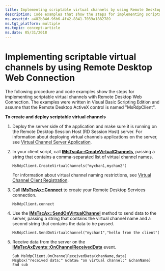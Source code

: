 ```yaml
---
title: Implementing scriptable virtual channels by using Remote Desktop Web Connection
description: Code examples that show the steps for implementing scriptable virtual channels with Remote Desktop Web Connection.
ms.assetid: a482b84d-96b6-4f42-8841-7039a1882789
ms.tgt_platform: multiple
ms.topic: concept-article
ms.date: 05/31/2018
---
```


# Implementing scriptable virtual channels by using Remote Desktop Web Connection

The following procedure and code examples show the steps for implementing scriptable virtual channels with Remote Desktop Web Connection. The examples were written in Visual Basic Scripting Edition and assume that the Remote Desktop ActiveX control is named "MsRdpClient".

**To create and deploy scriptable virtual channels**

1.  Deploy the server side of the application and make sure it is running on the Remote Desktop Session Host (RD Session Host) server. For information about deploying virtual channels applications on the server, see [Virtual Channel Server Application](virtual-channel-server-application.md).
2.  In your client script, call [**IMsTscAx::CreateVirtualChannels**](imstscax-createvirtualchannels.md), passing a string that contains a comma-separated list of virtual channel names.

    ```VB
    MsRdpClient.CreateVirtualChannels("mychan1,mychan2")
    ```

    

    For information about virtual channel naming restrictions, see [Virtual Channel Client Registration](virtual-channel-client-registration.md).

3.  Call [**IMsTscAx::Connect**](imstscax-connect.md) to create your Remote Desktop Services connection.

    ```VB
    MsRdpClient.connect
    ```

    

4.  Use the [**IMsTscAx::SendOnVirtualChannel**](imstscax-sendonvirtualchannel.md) method to send data to the server, passing a string that contains the virtual channel name and a second string that contains the data to be passed.

    ```VB
    MsRdpClient.SendOnVirtualChannel("mychan1","hello from the client")
    ```

    

5.  Receive data from the server on the [**IMsTscAxEvents::OnChannelReceivedData**](imstscaxevents-onchannelreceiveddata.md) event.

    ```VB
    Sub MsRdpClient.OnChannelReceivedData(chanName,data)
    Msgbox("received data:" &data& "on virtual channel:" &chanName)
    End sub
    ```

    

 

 




